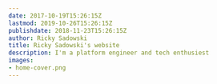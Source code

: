 ```yaml
---
date: 2017-10-19T15:26:15Z
lastmod: 2019-10-26T15:26:15Z
publishdate: 2018-11-23T15:26:15Z
author: Ricky Sadowski
title: Ricky Sadowski's website
description: I'm a platform engineer and tech enthusiest
images:
- home-cover.png
---
```


